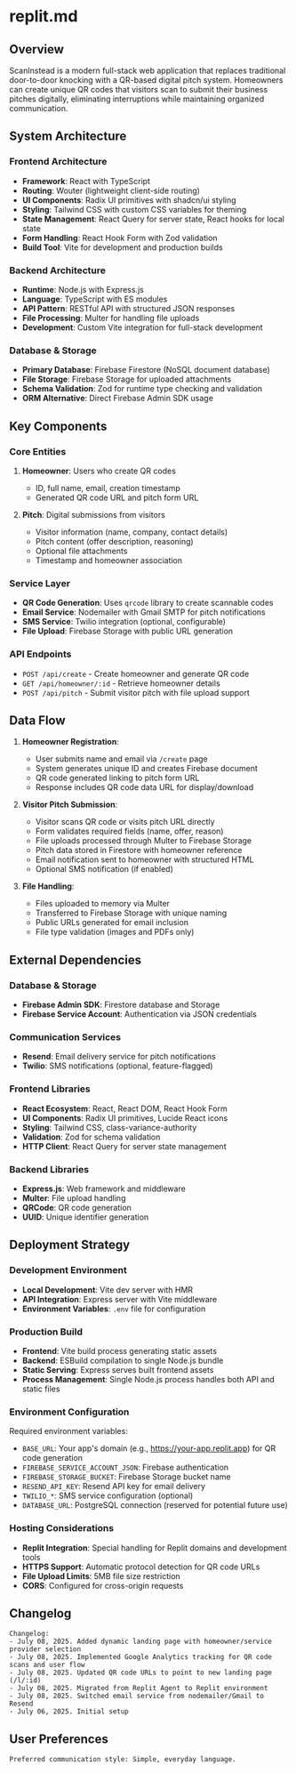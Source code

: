 # replit.md

## Overview

ScanInstead is a modern full-stack web application that replaces traditional door-to-door knocking with a QR-based digital pitch system. Homeowners can create unique QR codes that visitors scan to submit their business pitches digitally, eliminating interruptions while maintaining organized communication.

## System Architecture

### Frontend Architecture
- **Framework**: React with TypeScript
- **Routing**: Wouter (lightweight client-side routing)
- **UI Components**: Radix UI primitives with shadcn/ui styling
- **Styling**: Tailwind CSS with custom CSS variables for theming
- **State Management**: React Query for server state, React hooks for local state
- **Form Handling**: React Hook Form with Zod validation
- **Build Tool**: Vite for development and production builds

### Backend Architecture
- **Runtime**: Node.js with Express.js
- **Language**: TypeScript with ES modules
- **API Pattern**: RESTful API with structured JSON responses
- **File Processing**: Multer for handling file uploads
- **Development**: Custom Vite integration for full-stack development

### Database & Storage
- **Primary Database**: Firebase Firestore (NoSQL document database)
- **File Storage**: Firebase Storage for uploaded attachments
- **Schema Validation**: Zod for runtime type checking and validation
- **ORM Alternative**: Direct Firebase Admin SDK usage

## Key Components

### Core Entities
1. **Homeowner**: Users who create QR codes
   - ID, full name, email, creation timestamp
   - Generated QR code URL and pitch form URL

2. **Pitch**: Digital submissions from visitors
   - Visitor information (name, company, contact details)
   - Pitch content (offer description, reasoning)
   - Optional file attachments
   - Timestamp and homeowner association

### Service Layer
- **QR Code Generation**: Uses `qrcode` library to create scannable codes
- **Email Service**: Nodemailer with Gmail SMTP for pitch notifications
- **SMS Service**: Twilio integration (optional, configurable)
- **File Upload**: Firebase Storage with public URL generation

### API Endpoints
- `POST /api/create` - Create homeowner and generate QR code
- `GET /api/homeowner/:id` - Retrieve homeowner details
- `POST /api/pitch` - Submit visitor pitch with file upload support

## Data Flow

1. **Homeowner Registration**:
   - User submits name and email via `/create` page
   - System generates unique ID and creates Firebase document
   - QR code generated linking to pitch form URL
   - Response includes QR code data URL for display/download

2. **Visitor Pitch Submission**:
   - Visitor scans QR code or visits pitch URL directly
   - Form validates required fields (name, offer, reason)
   - File uploads processed through Multer to Firebase Storage
   - Pitch data stored in Firestore with homeowner reference
   - Email notification sent to homeowner with structured HTML
   - Optional SMS notification (if enabled)

3. **File Handling**:
   - Files uploaded to memory via Multer
   - Transferred to Firebase Storage with unique naming
   - Public URLs generated for email inclusion
   - File type validation (images and PDFs only)

## External Dependencies

### Database & Storage
- **Firebase Admin SDK**: Firestore database and Storage
- **Firebase Service Account**: Authentication via JSON credentials

### Communication Services
- **Resend**: Email delivery service for pitch notifications
- **Twilio**: SMS notifications (optional, feature-flagged)

### Frontend Libraries
- **React Ecosystem**: React, React DOM, React Hook Form
- **UI Components**: Radix UI primitives, Lucide React icons
- **Styling**: Tailwind CSS, class-variance-authority
- **Validation**: Zod for schema validation
- **HTTP Client**: React Query for server state management

### Backend Libraries
- **Express.js**: Web framework and middleware
- **Multer**: File upload handling
- **QRCode**: QR code generation
- **UUID**: Unique identifier generation

## Deployment Strategy

### Development Environment
- **Local Development**: Vite dev server with HMR
- **API Integration**: Express server with Vite middleware
- **Environment Variables**: `.env` file for configuration

### Production Build
- **Frontend**: Vite build process generating static assets
- **Backend**: ESBuild compilation to single Node.js bundle
- **Static Serving**: Express serves built frontend assets
- **Process Management**: Single Node.js process handles both API and static files

### Environment Configuration
Required environment variables:
- `BASE_URL`: Your app's domain (e.g., https://your-app.replit.app) for QR code generation
- `FIREBASE_SERVICE_ACCOUNT_JSON`: Firebase authentication
- `FIREBASE_STORAGE_BUCKET`: Firebase Storage bucket name
- `RESEND_API_KEY`: Resend API key for email delivery
- `TWILIO_*`: SMS service configuration (optional)
- `DATABASE_URL`: PostgreSQL connection (reserved for potential future use)

### Hosting Considerations
- **Replit Integration**: Special handling for Replit domains and development tools
- **HTTPS Support**: Automatic protocol detection for QR code URLs
- **File Upload Limits**: 5MB file size restriction
- **CORS**: Configured for cross-origin requests

## Changelog

```
Changelog:
- July 08, 2025. Added dynamic landing page with homeowner/service provider selection
- July 08, 2025. Implemented Google Analytics tracking for QR code scans and user flow
- July 08, 2025. Updated QR code URLs to point to new landing page (/l/:id)
- July 08, 2025. Migrated from Replit Agent to Replit environment
- July 08, 2025. Switched email service from nodemailer/Gmail to Resend
- July 06, 2025. Initial setup
```

## User Preferences

```
Preferred communication style: Simple, everyday language.
```